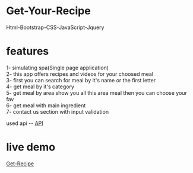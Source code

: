 # Get-Your-Recipe
Html-Bootstrap-CSS-JavaScript-Jquery



# features
1- simulating  spa(Single page application)  
2- this app offers  recipes  and videos  for your choosed meal  
3- first you can search for meal by it's name or the first letter  
4- get meal by it's category   
5- get meal by area show you all this area meal then you can choose your fav   
6- get meal with main ingredient   
7- contact us section with input validation    

used api -- [API](https://www.themealdb.com/)

# live demo
[Get-Recipe](https://emaneldeeb.github.io/Get-Your-Recipe/)
